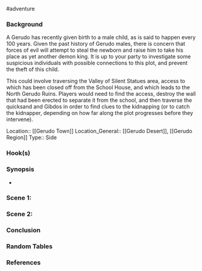  #adventure 

### Background

A Gerudo has recently given birth to a male child, as is said to happen every 100 years. Given the past history of Gerudo males, there is concern that forces of evil will attempt to steal the newborn and raise him to take his place as yet another demon king. It is up to your party to investigate some suspicious individuals with possible connections to this plot, and prevent the theft of this child.

This could involve traversing the Valley of Silent Statues area, access to which has been closed off from the School House, and which leads to the North Gerudo Ruins. Players would need to find the access, destroy the wall that had been erected to separate it from the school, and then traverse the quicksand and Gibdos in order to find clues to the kidnapping (or to catch the kidnapper, depending on how far along the plot progresses before they intervene).

Location:: [[Gerudo Town]]
Location_General:: [[Gerudo Desert]], [[Gerudo Region]]
Type:: Side

### Hook(s)


### Synopsis

- 

### Scene 1: 


### Scene 2: 


### Conclusion


### Random Tables


### References
